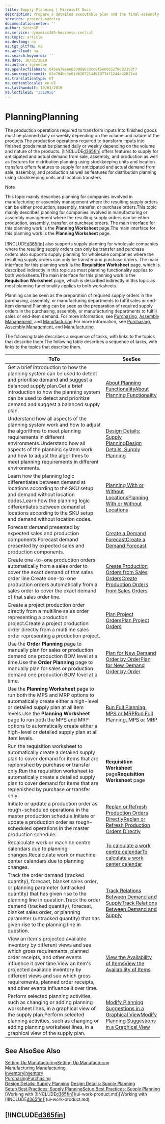 ```yaml
---
title: Supply Planning | Microsoft Docs
description: Prepare a detailed executable plan and the final-assembly production schedule for sales and production demand.
services: project-madeira
documentationcenter: ''
author: SorenGP
ms.service: dynamics365-business-central
ms.topic: article
ms.devlang: na
ms.tgt_pltfrm: na
ms.workload: na
ms.search.keywords: ''
ms.date: 10/01/2019
ms.author: sgroespe
ms.openlocfilehash: 84be678eee6309da6c0cc9f5e0d652f8d8235df7
ms.sourcegitcommit: 02e704bc3e01d62072144919774f1244c42827e4
ms.translationtype: HT
ms.contentlocale: en-NZ
ms.lasthandoff: 10/01/2019
ms.locfileid: "2312956"
---
```

# <a name="planning"></a><span data-ttu-id="d078c-103">Planning</span><span class="sxs-lookup"><span data-stu-id="d078c-103">Planning</span></span>
<span data-ttu-id="d078c-104">The production operations required to transform inputs into finished goods must be planned daily or weekly depending on the volume and nature of the products.</span><span class="sxs-lookup"><span data-stu-id="d078c-104">The production operations required to transform inputs into finished goods must be planned daily or weekly depending on the volume and nature of the products.</span></span> [!INCLUDE[d365fin](includes/d365fin_md.md)] <span data-ttu-id="d078c-105">offers features to supply for anticipated and actual demand from sale, assembly, and production as well as features for distribution planning using stockkeeping units and location transfers.</span><span class="sxs-lookup"><span data-stu-id="d078c-105">offers features to supply for anticipated and actual demand from sale, assembly, and production as well as features for distribution planning using stockkeeping units and location transfers.</span></span>

> [!NOTE]
> <span data-ttu-id="d078c-106">This topic mainly describes planning for companies involved in manufacturing or assembly management where the resulting supply orders can be either production, assembly, transfer, or purchase orders.</span><span class="sxs-lookup"><span data-stu-id="d078c-106">This topic mainly describes planning for companies involved in manufacturing or assembly management where the resulting supply orders can be either production, assembly, transfer, or purchase orders.</span></span> <span data-ttu-id="d078c-107">The main interface for this planning work is the **Planning Worksheet** page.</span><span class="sxs-lookup"><span data-stu-id="d078c-107">The main interface for this planning work is the **Planning Worksheet** page.</span></span><br /><br />
> [!INCLUDE[d365fin](includes/d365fin_md.md)] <span data-ttu-id="d078c-108">also supports supply planning for wholesale companies where the resulting supply orders can only be transfer and purchase orders.</span><span class="sxs-lookup"><span data-stu-id="d078c-108">also supports supply planning for wholesale companies where the resulting supply orders can only be transfer and purchase orders.</span></span> <span data-ttu-id="d078c-109">The main interface for this planning work is the **Requisition Worksheet** page, which is described indirectly in this topic as most planning functionality applies to both worksheets.</span><span class="sxs-lookup"><span data-stu-id="d078c-109">The main interface for this planning work is the **Requisition Worksheet** page, which is described indirectly in this topic as most planning functionality applies to both worksheets.</span></span>

<span data-ttu-id="d078c-110">Planning can be seen as the preparation of required supply orders in the purchasing, assembly, or manufacturing departments to fulfil sales or end-item demand.</span><span class="sxs-lookup"><span data-stu-id="d078c-110">Planning can be seen as the preparation of required supply orders in the purchasing, assembly, or manufacturing departments to fulfill sales or end-item demand.</span></span> <span data-ttu-id="d078c-111">For more information, see [Purchasing](purchasing-manage-purchasing.md), [Assembly Management](assembly-assemble-items.md), and [Manufacturing](production-manage-manufacturing.md).</span><span class="sxs-lookup"><span data-stu-id="d078c-111">For more information, see [Purchasing](purchasing-manage-purchasing.md), [Assembly Management](assembly-assemble-items.md), and [Manufacturing](production-manage-manufacturing.md).</span></span>

<span data-ttu-id="d078c-112">The following table describes a sequence of tasks, with links to the topics that describe them.</span><span class="sxs-lookup"><span data-stu-id="d078c-112">The following table describes a sequence of tasks, with links to the topics that describe them.</span></span>   

|<span data-ttu-id="d078c-113">**To**</span><span class="sxs-lookup"><span data-stu-id="d078c-113">**To**</span></span>|<span data-ttu-id="d078c-114">**See**</span><span class="sxs-lookup"><span data-stu-id="d078c-114">**See**</span></span>|  
|------------|-------------|  
|<span data-ttu-id="d078c-115">Get a brief introduction to how the planning system can be used to detect and prioritise demand and suggest a balanced supply plan.</span><span class="sxs-lookup"><span data-stu-id="d078c-115">Get a brief introduction to how the planning system can be used to detect and prioritize demand and suggest a balanced supply plan.</span></span>|[<span data-ttu-id="d078c-116">About Planning Functionality</span><span class="sxs-lookup"><span data-stu-id="d078c-116">About Planning Functionality</span></span>](production-about-planning-functionality.md)|
|<span data-ttu-id="d078c-117">Understand how all aspects of the planning system work and how to adjust the algorithms to meet planning requirements in different environments.</span><span class="sxs-lookup"><span data-stu-id="d078c-117">Understand how all aspects of the planning system work and how to adjust the algorithms to meet planning requirements in different environments.</span></span>|[<span data-ttu-id="d078c-118">Design Details: Supply Planning</span><span class="sxs-lookup"><span data-stu-id="d078c-118">Design Details: Supply Planning</span></span>](design-details-supply-planning.md)|
|<span data-ttu-id="d078c-119">Learn how the planning logic differentiates between demand at locations according to the SKU setup and demand without location codes.</span><span class="sxs-lookup"><span data-stu-id="d078c-119">Learn how the planning logic differentiates between demand at locations according to the SKU setup and demand without location codes.</span></span>|[<span data-ttu-id="d078c-120">Planning With or Without Locations</span><span class="sxs-lookup"><span data-stu-id="d078c-120">Planning With or Without Locations</span></span>](production-planning-with-without-locations.md)|
|<span data-ttu-id="d078c-121">Forecast demand presented by expected sales and production components.</span><span class="sxs-lookup"><span data-stu-id="d078c-121">Forecast demand presented by expected sales and production components.</span></span>|[<span data-ttu-id="d078c-122">Create a Demand Forecast</span><span class="sxs-lookup"><span data-stu-id="d078c-122">Create a Demand Forecast</span></span>](production-how-to-create-a-forecast.md)|  
|<span data-ttu-id="d078c-123">Create one-to-one production orders automatically from a sales order to cover the exact demand of that sales order line.</span><span class="sxs-lookup"><span data-stu-id="d078c-123">Create one-to-one production orders automatically from a sales order to cover the exact demand of that sales order line.</span></span>|[<span data-ttu-id="d078c-124">Create Production Orders from Sales Orders</span><span class="sxs-lookup"><span data-stu-id="d078c-124">Create Production Orders from Sales Orders</span></span>](production-how-to-create-production-orders-from-sales-orders.md)|
|<span data-ttu-id="d078c-125">Create a project production order directly from a multiline sales order representing a production project.</span><span class="sxs-lookup"><span data-stu-id="d078c-125">Create a project production order directly from a multiline sales order representing a production project.</span></span>|[<span data-ttu-id="d078c-126">Plan Project Orders</span><span class="sxs-lookup"><span data-stu-id="d078c-126">Plan Project Orders</span></span>](production-how-to-plan-project-orders.md)|
|<span data-ttu-id="d078c-127">Use the **Order Planning** page to manually plan for sales or production demand one production BOM level at a time.</span><span class="sxs-lookup"><span data-stu-id="d078c-127">Use the **Order Planning** page to manually plan for sales or production demand one production BOM level at a time.</span></span>|[<span data-ttu-id="d078c-128">Plan for New Demand Order by Order</span><span class="sxs-lookup"><span data-stu-id="d078c-128">Plan for New Demand Order by Order</span></span>](production-how-to-plan-for-new-demand.md)|
|<span data-ttu-id="d078c-129">Use the **Planning Worksheet** page to run both the MPS and MRP options to automatically create either a high-level or detailed supply plan at all item levels.</span><span class="sxs-lookup"><span data-stu-id="d078c-129">Use the **Planning Worksheet** page to run both the MPS and MRP options to automatically create either a high-level or detailed supply plan at all item levels.</span></span>|[<span data-ttu-id="d078c-130">Run Full Planning, MPS or MRP</span><span class="sxs-lookup"><span data-stu-id="d078c-130">Run Full Planning, MPS or MRP</span></span>](production-how-to-run-mps-and-mrp.md)|
|<span data-ttu-id="d078c-131">Run the requisition worksheet to automatically create a detailed supply plan to cover demand for items that are replenished by purchase or transfer only.</span><span class="sxs-lookup"><span data-stu-id="d078c-131">Run the requisition worksheet to automatically create a detailed supply plan to cover demand for items that are replenished by purchase or transfer only.</span></span>|<span data-ttu-id="d078c-132">**Requisition Worksheet** page</span><span class="sxs-lookup"><span data-stu-id="d078c-132">**Requisition Worksheet** page</span></span>|  
|<span data-ttu-id="d078c-133">Initiate or update a production order as rough-scheduled operations in the master production schedule.</span><span class="sxs-lookup"><span data-stu-id="d078c-133">Initiate or update a production order as rough-scheduled operations in the master production schedule.</span></span>|[<span data-ttu-id="d078c-134">Replan or Refresh Production Orders Directly</span><span class="sxs-lookup"><span data-stu-id="d078c-134">Replan or Refresh Production Orders Directly</span></span>](production-how-to-replan-refresh-production-orders.md)|
|<span data-ttu-id="d078c-135">Recalculate work or machine centre calendars due to planning changes.</span><span class="sxs-lookup"><span data-stu-id="d078c-135">Recalculate work or machine center calendars due to planning changes.</span></span>|[<span data-ttu-id="d078c-136">To calculate a work centre calendar</span><span class="sxs-lookup"><span data-stu-id="d078c-136">To calculate a work center calendar</span></span>](production-how-to-create-work-center-calendars.md#to-calculate-a-work-center-calendar)|
|<span data-ttu-id="d078c-137">Track the order demand (tracked quantity), forecast, blanket sales order, or planning parameter (untracked quantity) that has given rise to the planning line in question.</span><span class="sxs-lookup"><span data-stu-id="d078c-137">Track the order demand (tracked quantity), forecast, blanket sales order, or planning parameter (untracked quantity) that has given rise to the planning line in question.</span></span>|[<span data-ttu-id="d078c-138">Track Relations Between Demand and Supply</span><span class="sxs-lookup"><span data-stu-id="d078c-138">Track Relations Between Demand and Supply</span></span>](production-how-track-demand-supply.md)|
|<span data-ttu-id="d078c-139">View an item's projected available inventory by different views and see which gross requirements, planned order receipts, and other events influence it over time.</span><span class="sxs-lookup"><span data-stu-id="d078c-139">View an item's projected available inventory by different views and see which gross requirements, planned order receipts, and other events influence it over time.</span></span>|[<span data-ttu-id="d078c-140">View the Availability of Items</span><span class="sxs-lookup"><span data-stu-id="d078c-140">View the Availability of Items</span></span>](inventory-how-availability-overview.md)|  
|<span data-ttu-id="d078c-141">Perform selected planning activities, such as changing or adding planning worksheet lines, in a graphical view of the supply plan.</span><span class="sxs-lookup"><span data-stu-id="d078c-141">Perform selected planning activities, such as changing or adding planning worksheet lines, in a graphical view of the supply plan.</span></span>|[<span data-ttu-id="d078c-142">Modify Planning Suggestions in a Graphical View</span><span class="sxs-lookup"><span data-stu-id="d078c-142">Modify Planning Suggestions in a Graphical View</span></span>](production-how-to-modify-planning-suggestions-in-a-graphical-view.md)|

## <a name="see-also"></a><span data-ttu-id="d078c-143">See Also</span><span class="sxs-lookup"><span data-stu-id="d078c-143">See Also</span></span>
[<span data-ttu-id="d078c-144">Setting Up Manufacturing</span><span class="sxs-lookup"><span data-stu-id="d078c-144">Setting Up Manufacturing</span></span>](production-configure-production-processes.md)  
<span data-ttu-id="d078c-145">[Manufacturing](production-manage-manufacturing.md)  </span><span class="sxs-lookup"><span data-stu-id="d078c-145">[Manufacturing](production-manage-manufacturing.md)  </span></span>  
[<span data-ttu-id="d078c-146">Inventory</span><span class="sxs-lookup"><span data-stu-id="d078c-146">Inventory</span></span>](inventory-manage-inventory.md)  
[<span data-ttu-id="d078c-147">Purchasing</span><span class="sxs-lookup"><span data-stu-id="d078c-147">Purchasing</span></span>](purchasing-manage-purchasing.md)  
<span data-ttu-id="d078c-148">[Design Details: Supply Planning](design-details-supply-planning.md) </span><span class="sxs-lookup"><span data-stu-id="d078c-148">[Design Details: Supply Planning](design-details-supply-planning.md) </span></span>  
[<span data-ttu-id="d078c-149">Setup Best Practices: Supply Planning</span><span class="sxs-lookup"><span data-stu-id="d078c-149">Setup Best Practices: Supply Planning</span></span>](setup-best-practices-supply-planning.md)  
<span data-ttu-id="d078c-150">[Working with [!INCLUDE[d365fin](includes/d365fin_md.md)]](ui-work-product.md)</span><span class="sxs-lookup"><span data-stu-id="d078c-150">[Working with [!INCLUDE[d365fin](includes/d365fin_md.md)]](ui-work-product.md)</span></span>

## [!INCLUDE[d365fin](includes/free_trial_md.md)]  
